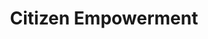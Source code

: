 ---
title: Citizen Empowerment
layout: category
uid: citizen_empowerment
symbol: /media/symbol_empoderament.png
services:
    - title: service 1
      url: ''
    - title: service 2
      url: ''
    - title: service 3
      url: ''
    - title: service 4
      url: ''
---
